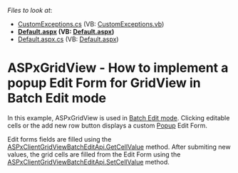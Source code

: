 <!-- default file list -->
*Files to look at*:

* [CustomExceptions.cs](./CS/App_Code/CustomExceptions.cs) (VB: [CustomExceptions.vb](./VB/App_Code/CustomExceptions.vb))
* **[Default.aspx](./CS/Default.aspx) (VB: [Default.aspx](./VB/Default.aspx))**
* [Default.aspx.cs](./CS/Default.aspx.cs) (VB: [Default.aspx](./VB/Default.aspx))
<!-- default file list end -->
# ASPxGridView - How to implement a popup Edit Form for GridView in Batch Edit mode


<p>In this example, ASPxGridView is used in <a href="https://documentation.devexpress.com/#AspNet/CustomDocument16443">Batch Edit mode</a>. Clicking editable cells or the add new row button displays a custom <a href="https://documentation.devexpress.com/#AspNet/CustomDocument3582">Popup</a> Edit Form.</p>
<p>Edit forms fields are filled using the <a href="https://documentation.devexpress.com/#AspNet/DevExpressWebScriptsASPxClientGridViewBatchEditApi_GetCellValuetopic">ASPxClientGridViewBatchEditApi.GetCellValue</a> method. After submiting new values, the grid cells are filled from the Edit Form using the <a href="https://documentation.devexpress.com/#AspNet/DevExpressWebScriptsASPxClientGridViewBatchEditApi_SetCellValuetopic">ASPxClientGridViewBatchEditApi.SetCellValue</a> method.</p>

<br/>


